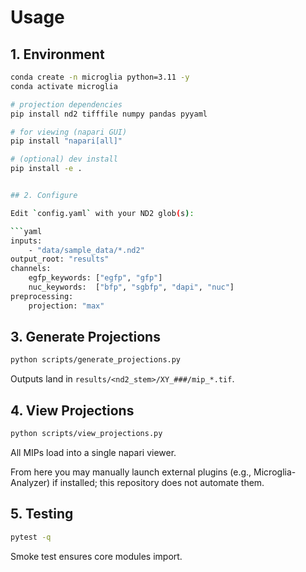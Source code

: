 # Usage

## 1. Environment

```bash
conda create -n microglia python=3.11 -y
conda activate microglia

# projection dependencies
pip install nd2 tifffile numpy pandas pyyaml

# for viewing (napari GUI)
pip install "napari[all]"

# (optional) dev install
pip install -e .


## 2. Configure

Edit `config.yaml` with your ND2 glob(s):

```yaml
inputs:
	- "data/sample_data/*.nd2"
output_root: "results"
channels:
	egfp_keywords: ["egfp", "gfp"]
	nuc_keywords:  ["bfp", "sgbfp", "dapi", "nuc"]
preprocessing:
	projection: "max"
```

## 3. Generate Projections

```bash
python scripts/generate_projections.py
```

Outputs land in `results/<nd2_stem>/XY_###/mip_*.tif`.

## 4. View Projections

```bash
python scripts/view_projections.py
```

All MIPs load into a single napari viewer.

From here you may manually launch external plugins (e.g., Microglia-Analyzer) if installed; this repository does not automate them.

## 5. Testing

```bash
pytest -q
```

Smoke test ensures core modules import.
